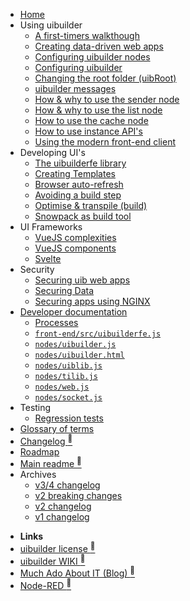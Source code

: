 * [Home](/)
* Using uibuilder
  * [A first-timers walkthough](walkthrough1.md)
  * [Creating data-driven web apps](web-app-workflow.md)
  * [Configuring uibuilder nodes](uib-node-configuration.md)
  * [Configuring uibuilder](uib-configuration.md)
  * [Changing the root folder (uibRoot)](changing-uibroot.md)
  * [uibuilder messages](pre-defined-msgs.md "Catalogue of messages and properties")
  * [How & why to use the sender node](sender-node.md)
  * [How & why to use the list node](list-node.md)
  * [How to use the cache node](cache-node.md)
  * [How to use instance API's](instance-apis.md)
  * [Using the modern front-end client](uibuilder.module.md)
* Developing UI's
  * [The uibuilderfe library](front-end-library.md)
  * [Creating Templates](creating-templates)
  * [Browser auto-refresh](browser-refresh.md)
  * [Avoiding a build step](front-end-no-build.md)
  * [Optimise & transpile (build)](front-end-builds.md)
  * [Snowpack as build tool](front-end-build-snowpack.md)
* UI Frameworks
  * [VueJS complexities](vue-complexities.md)
  * [VueJS components](vue-component-handling.md)
  * [Svelte](svelte.md)
* Security
  * [Securing uib web apps](security.md "Overview of general web app security with some specifics for Node-RED and uibuilder")
  * [Securing Data](securing-data.md "How to use flows and uibiulder middleware to secure your data")
  * [Securing apps using NGINX](uib-security-nginx.md "How to use NGINX as a reverse proxy with TLS and identity authentication")
* [Developer documentation](/?id=developer-documentation)
  * [Processes](processes/README.md)
  * [`front-end/src/uibuilderfe.js`](uibuilderfe-js.md)
  * [`nodes/uibuilder.js`](uibuilder-js.md)
  * [`nodes/uibuilder.html`](uibuilder-html.md)
  * [`nodes/uiblib.js`](uiblib-js.md)
  * [`nodes/tilib.js`](tilib-js.md)
  * [`nodes/web.js`](web-js.md)
  * [`nodes/socket.js`](socket-js.md)
* Testing
  * [Regression tests](regression-tests.md)
* [Glossary of terms](glossary.md)
* [Changelog <sup>🔗</sup>](changelog)
* [Roadmap](roadmap)
* [Main readme <sup>🔗</sup>](uibhome)
* Archives
  * [v3/4 changelog](archived/CHANGELOG-v3-v4)
  * [v2 breaking changes](archived/v2-breaking-changes)
  * [v2 changelog](archived/CHANGELOG-v2)
  * [v1 changelog](archived/CHANGELOG-v1)

- **Links**
- [uibuilder license <sup>🔗</sup>](https://github.com/TotallyInformation/node-red-contrib-uibuilder/blob/main/LICENSE)
- [uibuilder WIKI <sup>🔗</sup>](https://github.com/TotallyInformation/node-red-contrib-uibuilder/wiki)
- [Much Ado About IT (Blog) <sup>🔗</sup>](https://it.knightnet.org.uk)
- [Node-RED <sup>🔗</sup>](https://nodered.org/)